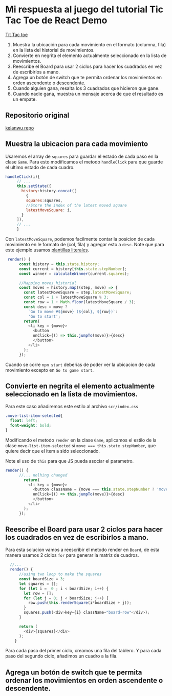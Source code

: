 #  Mi respuesta al juego del tutorial Tic Tac Toe de React Demo
[Tit Tac toe ](https://es.reactjs.org/tutorial/tutorial.html)

1. Muestra la ubicación para cada movimiento en el formato (columna, fila) en la lista del historial de movimientos.
2. Convierte en negrita el elemento actualmente seleccionado en la lista de movimientos.
3. Reescribe el Board para usar 2 ciclos para hacer los cuadrados en vez de escribirlos a mano.
4. Agrega un botón de switch que te permita ordenar los movimientos en orden ascendente o descendente.
5. Cuando alguien gana, resalta los 3 cuadrados que hicieron que gane.
6. Cuando nadie gana, muestra un mensaje acerca de que el resultado es un empate.

## Repositorio original
[kelanwu repo](https://github.com/kelanwu/react-tic-tac-toe.git)

## Muestra la ubicacion para cada movimiento
Usaremos el array de `squares` para guardar el estado de cada paso en la clase `Game`. Para esto modificamos el metodo `handleClick` para que guarde el ultimo estado de cada cuadro.


 ```javascript
handleClick(i){
      // ...
      this.setState({
        history:history.concat([
          {
          squares:squares,
          //Store the index of the latest moved square
          latestMoveSquare: i,
        }
      ]),
      // ...
      }
```
Con `latestMoveSquare`, podemos facilmente contar la posicion de cada movimiento en le formato de (col, fila) y agregar esto a `desc`. Note que para este ejemplo usamos [plantillas literales](https://developer.mozilla.org/es/docs/Web/JavaScript/Reference/Template_literals).

```javascript
 render() {
      const history = this.state.history;
      const current = history[this.state.stepNumber];
      const winner = calculateWinner(current.squares);

      //Mapping moves historial
      const moves = history.map((step, move) => {
        const latestMoveSquare = step.latestMoveSquare;
        const col = 1 + latestMoveSquare % 3;
        const row = 1 + Math.floor(latestMoveSquare / 3);
        const desc = move ? 
          `Go to move #${move} (${col}, ${row})`:
          'Go to start';
        return(
          <li key = {move}>
            <button 
            onClick={() => this.jumpTo(move)}>{desc}
            </button>
          </li>
        );
      });
```
Cuando se corre `npm start` deberias de poder ver la ubicacion de cada movimiento excepto en `Go to game start`.

## Convierte en negrita el elemento actualmente seleccionado en la lista de movimientos.
Para este caso añadiremos este estilo al archivo `scr/index.css`

```css
.move-list-item-selected{
  float: left;
  font-weight: bold;
}
```
Modificando el metodo `render` en la clase `Game`, aplicamos el estilo de la clase `move-list-item-selected` si `move === this.state.stepNumber`, que quiere decir que el item a sido seleccionado.

Note el uso de `this` para que JS pueda asociar el parametro.

```Javascript
render() {
      //... nolhing changed
        return(
          <li key = {move}>
            <button className = {move === this.state.stepNumber ? 'move-list-item-selected':''}
            onClick={() => this.jumpTo(move)}>{desc}
            </button>
          </li>
        );
      });
```

## Reescribe el Board para usar 2 ciclos para hacer los cuadrados en vez de escribirlos a mano.
Para esta solucion vamos a reescribir el metodo render en `Board`, de esta manera usamos 2 ciclos `for` para generar la matriz de cuadros.
```Javascript
  //...
  render() {
      //using two loop to make the squares
      const boardSize = 3;
      let squares = [];
      for (let i =  0 ; i < boardSize; i++) {
        let row = [];
        for (let j = 0; j < boardSize; j++) {
          row.push(this.renderSquare(i*boardSize + j));
        }
        squares.push(<div>key={i} className="board-row"</div>);
      }

      return (
        <div>{squares}</div>
      );
    }
```

Para cada paso del primer ciclo, creamos una fila del tablero. Y para cada paso del segundo ciclo, añadimos un cuadro a la fila.

## Agrega un botón de switch que te permita ordenar los movimientos en orden ascendente o descendente.

